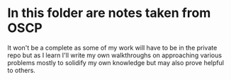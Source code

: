 # In this folder are notes taken from OSCP
It won't be a complete as some of my work will have to be in the private repo but as I learn I'll write my own walkthroughs on approaching various problems mostly to solidify my own knowledge but may also prove helpful to others.
